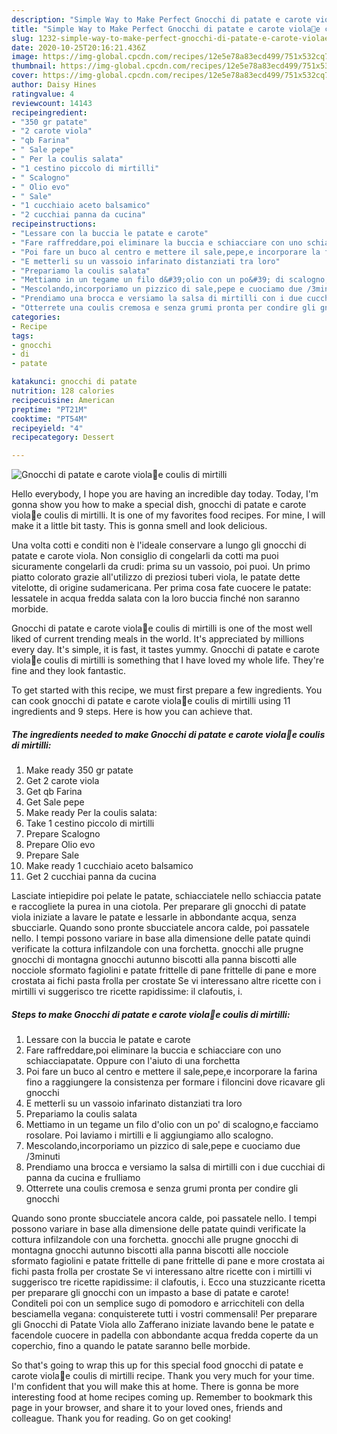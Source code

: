 ```yaml
---
description: "Simple Way to Make Perfect Gnocchi di patate e carote viola💜e coulis di mirtilli"
title: "Simple Way to Make Perfect Gnocchi di patate e carote viola💜e coulis di mirtilli"
slug: 1232-simple-way-to-make-perfect-gnocchi-di-patate-e-carote-violae-coulis-di-mirtilli
date: 2020-10-25T20:16:21.436Z
image: https://img-global.cpcdn.com/recipes/12e5e78a83ecd499/751x532cq70/gnocchi-di-patate-e-carote-viola💜e-coulis-di-mirtilli-recipe-main-photo.jpg
thumbnail: https://img-global.cpcdn.com/recipes/12e5e78a83ecd499/751x532cq70/gnocchi-di-patate-e-carote-viola💜e-coulis-di-mirtilli-recipe-main-photo.jpg
cover: https://img-global.cpcdn.com/recipes/12e5e78a83ecd499/751x532cq70/gnocchi-di-patate-e-carote-viola💜e-coulis-di-mirtilli-recipe-main-photo.jpg
author: Daisy Hines
ratingvalue: 4
reviewcount: 14143
recipeingredient:
- "350 gr patate"
- "2 carote viola"
- "qb Farina"
- " Sale pepe"
- " Per la coulis salata"
- "1 cestino piccolo di mirtilli"
- " Scalogno"
- " Olio evo"
- " Sale"
- "1 cucchiaio aceto balsamico"
- "2 cucchiai panna da cucina"
recipeinstructions:
- "Lessare con la buccia le patate e carote"
- "Fare raffreddare,poi eliminare la buccia e schiacciare con uno schiacciapatate. Oppure con l&#39;aiuto di una forchetta"
- "Poi fare un buco al centro e mettere il sale,pepe,e incorporare la farina fino a raggiungere la consistenza per formare i filoncini dove ricavare gli gnocchi"
- "E metterli su un vassoio infarinato distanziati tra loro"
- "Prepariamo la coulis salata"
- "Mettiamo in un tegame un filo d&#39;olio con un po&#39; di scalogno,e facciamo rosolare. Poi laviamo i mirtilli e li aggiungiamo allo scalogno."
- "Mescolando,incorporiamo un pizzico di sale,pepe e cuociamo due /3minuti"
- "Prendiamo una brocca e versiamo la salsa di mirtilli con i due cucchiai di panna da cucina e frulliamo"
- "Otterrete una coulis cremosa e senza grumi pronta per condire gli gnocchi"
categories:
- Recipe
tags:
- gnocchi
- di
- patate

katakunci: gnocchi di patate 
nutrition: 128 calories
recipecuisine: American
preptime: "PT21M"
cooktime: "PT54M"
recipeyield: "4"
recipecategory: Dessert

---
```



![Gnocchi di patate e carote viola💜e coulis di mirtilli](https://img-global.cpcdn.com/recipes/12e5e78a83ecd499/751x532cq70/gnocchi-di-patate-e-carote-viola💜e-coulis-di-mirtilli-recipe-main-photo.jpg)

Hello everybody, I hope you are having an incredible day today. Today, I'm gonna show you how to make a special dish, gnocchi di patate e carote viola💜e coulis di mirtilli. It is one of my favorites food recipes. For mine, I will make it a little bit tasty. This is gonna smell and look delicious.

Una volta cotti e conditi non è l&#39;ideale conservare a lungo gli gnocchi di patate e carote viola. Non consiglio di congelarli da cotti ma puoi sicuramente congelarli da crudi: prima su un vassoio, poi puoi. Un primo piatto colorato grazie all&#39;utilizzo di preziosi tuberi viola, le patate dette vitelotte, di origine sudamericana. Per prima cosa fate cuocere le patate: lessatele in acqua fredda salata con la loro buccia finché non saranno morbide.

Gnocchi di patate e carote viola💜e coulis di mirtilli is one of the most well liked of current trending meals in the world. It's appreciated by millions every day. It's simple, it is fast, it tastes yummy. Gnocchi di patate e carote viola💜e coulis di mirtilli is something that I have loved my whole life. They're fine and they look fantastic.


To get started with this recipe, we must first prepare a few ingredients. You can cook gnocchi di patate e carote viola💜e coulis di mirtilli using 11 ingredients and 9 steps. Here is how you can achieve that.

<!--inarticleads1-->

##### The ingredients needed to make Gnocchi di patate e carote viola💜e coulis di mirtilli:

1. Make ready 350 gr patate
1. Get 2 carote viola
1. Get qb Farina
1. Get  Sale pepe
1. Make ready  Per la coulis salata:
1. Take 1 cestino piccolo di mirtilli
1. Prepare  Scalogno
1. Prepare  Olio evo
1. Prepare  Sale
1. Make ready 1 cucchiaio aceto balsamico
1. Get 2 cucchiai panna da cucina


Lasciate intiepidire poi pelate le patate, schiacciatele nello schiaccia patate e raccogliete la purea in una ciotola. Per preparare gli gnocchi di patate viola iniziate a lavare le patate e lessarle in abbondante acqua, senza sbucciarle. Quando sono pronte sbucciatele ancora calde, poi passatele nello. I tempi possono variare in base alla dimensione delle patate quindi verificate la cottura infilzandole con una forchetta. gnocchi alle prugne gnocchi di montagna gnocchi autunno biscotti alla panna biscotti alle nocciole sformato fagiolini e patate frittelle di pane frittelle di pane e more crostata ai fichi pasta frolla per crostate Se vi interessano altre ricette con i mirtilli vi suggerisco tre ricette rapidissime: il clafoutis, i. 

<!--inarticleads2-->

##### Steps to make Gnocchi di patate e carote viola💜e coulis di mirtilli:

1. Lessare con la buccia le patate e carote
1. Fare raffreddare,poi eliminare la buccia e schiacciare con uno schiacciapatate. Oppure con l&#39;aiuto di una forchetta
1. Poi fare un buco al centro e mettere il sale,pepe,e incorporare la farina fino a raggiungere la consistenza per formare i filoncini dove ricavare gli gnocchi
1. E metterli su un vassoio infarinato distanziati tra loro
1. Prepariamo la coulis salata
1. Mettiamo in un tegame un filo d&#39;olio con un po&#39; di scalogno,e facciamo rosolare. Poi laviamo i mirtilli e li aggiungiamo allo scalogno.
1. Mescolando,incorporiamo un pizzico di sale,pepe e cuociamo due /3minuti
1. Prendiamo una brocca e versiamo la salsa di mirtilli con i due cucchiai di panna da cucina e frulliamo
1. Otterrete una coulis cremosa e senza grumi pronta per condire gli gnocchi


Quando sono pronte sbucciatele ancora calde, poi passatele nello. I tempi possono variare in base alla dimensione delle patate quindi verificate la cottura infilzandole con una forchetta. gnocchi alle prugne gnocchi di montagna gnocchi autunno biscotti alla panna biscotti alle nocciole sformato fagiolini e patate frittelle di pane frittelle di pane e more crostata ai fichi pasta frolla per crostate Se vi interessano altre ricette con i mirtilli vi suggerisco tre ricette rapidissime: il clafoutis, i. Ecco una stuzzicante ricetta per preparare gli gnocchi con un impasto a base di patate e carote! Conditeli poi con un semplice sugo di pomodoro e arricchiteli con della besciamella vegana: conquisterete tutti i vostri commensali! Per preparare gli Gnocchi di Patate Viola allo Zafferano iniziate lavando bene le patate e facendole cuocere in padella con abbondante acqua fredda coperte da un coperchio, fino a quando le patate saranno belle morbide. 

So that's going to wrap this up for this special food gnocchi di patate e carote viola💜e coulis di mirtilli recipe. Thank you very much for your time. I'm confident that you will make this at home. There is gonna be more interesting food at home recipes coming up. Remember to bookmark this page in your browser, and share it to your loved ones, friends and colleague. Thank you for reading. Go on get cooking!
